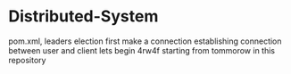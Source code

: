 # Distributed-System
pom.xml, leaders election  first make a connection 
establishing connection between user and client 
lets begin
4rw4f
starting from tommorow
in this repository
